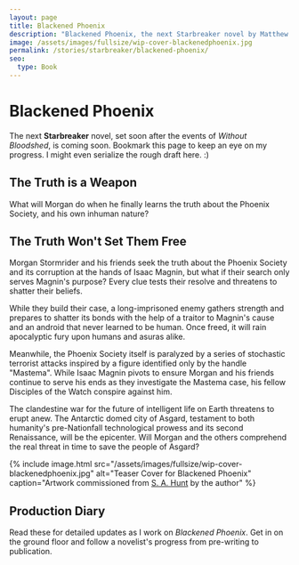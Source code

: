 ```yaml
---
layout: page
title: Blackened Phoenix
description: "Blackened Phoenix, the next Starbreaker novel by Matthew Graybosch, is coming soon."
image: /assets/images/fullsize/wip-cover-blackenedphoenix.jpg
permalink: /stories/starbreaker/blackened-phoenix/
seo:
  type: Book 
---
```

# Blackened Phoenix

The next **Starbreaker** novel, set soon after the events of *Without Bloodshed*, is coming soon. Bookmark this page to keep an eye on my progress. I might even serialize the rough draft here. :)

## The Truth is a Weapon

What will Morgan do when he finally learns the truth about the Phoenix Society, and his own inhuman nature?

## The Truth Won't Set Them Free

Morgan Stormrider and his friends seek the truth about the Phoenix Society and its corruption at the hands of Isaac Magnin, but what if their search only serves Magnin's purpose? Every clue tests their resolve and threatens to shatter their beliefs.

While they build their case, a long-imprisoned enemy gathers strength and prepares to shatter its bonds with the help of a traitor to Magnin's cause and an android that never learned to be human. Once freed, it will rain apocalyptic fury upon humans and asuras alike.

Meanwhile, the Phoenix Society itself is paralyzed by a series of stochastic terrorist attacks inspired by a figure identified only by the handle "Mastema". While Isaac Magnin pivots to ensure Morgan and his friends continue to serve his ends as they investigate the Mastema case, his fellow Disciples of the Watch conspire against him.

The clandestine war for the future of intelligent life on Earth threatens to erupt anew. The Antarctic domed city of Asgard, testament to both humanity's pre-Nationfall technological prowess and its second Renaissance, will be the epicenter. Will Morgan and the others comprehend the real threat in time to save the people of Asgard?

{% include image.html src="/assets/images/fullsize/wip-cover-blackenedphoenix.jpg" alt="Teaser Cover for Blackened Phoenix" caption="Artwork commissioned from [S. A. Hunt](http://www.sahuntbooks.com/) by the author" %}

## Production Diary

Read these for detailed updates as I work on *Blackened Phoenix*. Get in on the ground floor and follow a novelist's progress from pre-writing to publication.